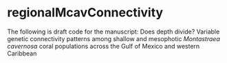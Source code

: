 # regionalMcavConnectivity
The following is draft code for the manuscript: Does depth divide? Variable genetic connectivity patterns among shallow and mesophotic *Montastraea cavernosa* coral populations across the Gulf of Mexico and western Caribbean 
